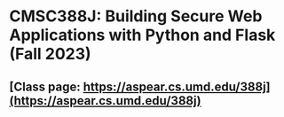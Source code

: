 # CMSC388J: Building Secure Web Applications with Python and Flask (Fall 2023)

## [Class page: https://aspear.cs.umd.edu/388j](https://aspear.cs.umd.edu/388j)

